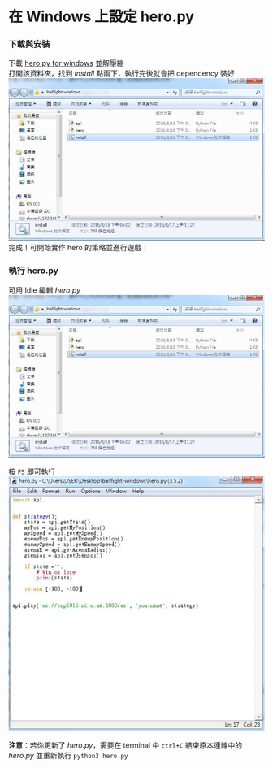 # 在 Windows 上設定 hero.py

### 下載與安裝
下載 [hero.py for windows](http://snp2016.nctu.me/ballfight-windows.zip) 並解壓縮  
打開該資料夾，找到 _install_ 點兩下，執行完後就會把 dependency 裝好  
![](../images/windows-install.png)  
完成！可開始實作 hero 的策略並進行遊戲！


### 執行 hero.py
可用 Idle 編輯 _hero.py_  
![](../images/windows-install.png)  

按 `F5` 即可執行  
![](../images/windows-edit.png)  


**注意**：若你更新了 _hero.py_，需要在 terminal 中 `ctrl+C` 結束原本連線中的 _hero.py_ 並重新執行 `python3 hero.py`
